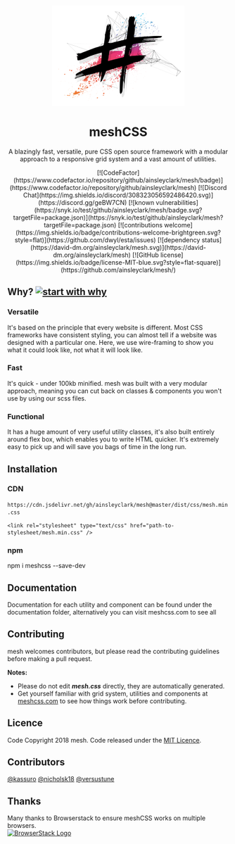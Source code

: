<p align="center">
  <a href="https://www.meshcss.com">
    <!-- <img alt="mesh-logo" src="https://www.meshcss.com/assets/img/meshlogo.svg" width="144"> -->
    <img alt="mesh-logo" src="res/meshbackground.png" width="300">
  </a>
</p>

<h1 align="center">
  meshCSS
</h1>

<p align="center">
  A blazingly fast, versatile, pure CSS open source framework with a modular approach to a responsive grid system and a vast amount of utilities.
</p>


<p align="center">
[![CodeFactor](https://www.codefactor.io/repository/github/ainsleyclark/mesh/badge)](https://www.codefactor.io/repository/github/ainsleyclark/mesh)
[![Discord Chat](https://img.shields.io/discord/308323056592486420.svg)](https://discord.gg/geBW7CN) 
[![known vulnerabilities](https://snyk.io/test/github/ainsleyclark/mesh/badge.svg?targetFile=package.json)](https://snyk.io/test/github/ainsleyclark/mesh?targetFile=package.json)
[![contributions welcome](https://img.shields.io/badge/contributions-welcome-brightgreen.svg?style=flat)](https://github.com/dwyl/esta/issues)
[![dependency status](https://david-dm.org/ainsleyclark/mesh.svg)](https://david-dm.org/ainsleyclark/mesh)
[![GitHub license](https://img.shields.io/badge/license-MIT-blue.svg?style=flat-square)](https://github.com/ainsleyclark/mesh/) 
</p>

## Why? [![start with why](https://img.shields.io/badge/start%20with-why%3F-brightgreen.svg?style=flat)](http://www.ted.com/talks/simon_sinek_how_great_leaders_inspire_action)

### Versatile
It's based on the principle that every website is different. Most CSS frameworks have consistent styling, you can almost tell if a website was designed with a particular one. Here, we use wire-framing to show you what it could look like, not what it will look like.

### Fast
It's quick - under 100kb minified. mesh was built with a very modular approach, meaning you can cut back on classes & components you won't use by using our scss files.

### Functional
It has a huge amount of very useful utility classes, it's also built entirely around flex box, which enables you to write HTML quicker. It's extremely easy to pick up and will save you bags of time in the long run.

##  Installation

### CDN
```https://cdn.jsdelivr.net/gh/ainsleyclark/mesh@master/dist/css/mesh.min.css```

```
<link rel="stylesheet" type="text/css" href="path-to-stylesheet/mesh.min.css" />
```
### npm

npm i meshcss --save-dev

## Documentation

Documentation for each utility and component can be found under the documentation folder, alternatively you can visit meshcss.com to see all 

## Contributing 

mesh welcomes contributors, but please read the contributing guidelines before making a pull request.

**Notes:**
- Please do not edit ***mesh.css*** directly, they are automatically generated. 
- Get yourself familiar with grid system, utilities and components at <a href="https://www.meshcss.com/">meshcss.com</a> to see how things work before contributing.


## Licence
Code Copyright 2018 mesh. Code released under the [MIT Licence](LICENCE).

## Contributors
[@kassuro]( https://github.com/kassuro )
[@nicholsk18]( https://github.com/nicholsk18 )
[@versustune]( https://github.com/versustune )

## Thanks
Many thanks to Browserstack to ensure meshCSS works on multiple browsers.  <br/>
<a href="https://www.browserstack.com/">
  <img alt="BrowserStack Logo" src="https://www.meshcss.com/assets/img/browserstack-logo.png" width="144">
</a>
